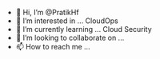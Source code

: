 - 👋 Hi, I’m @PratikHf
- 👀 I’m interested in ... CloudOps
- 🌱 I’m currently learning ... Cloud Security
- 💞️ I’m looking to collaborate on ...
- 📫 How to reach me ...

<!---
PratikHf/PratikHf is a ✨ special ✨ repository because its `README.md` (this file) appears on your GitHub profile.
You can click the Preview link to take a look at your changes.
--->
